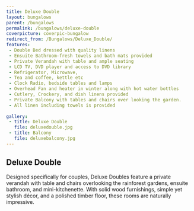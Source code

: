 ```yaml
---
title: Deluxe Double
layout: bungalows
parent: /bungalows
permalink: /bungalows/deluxe-double
coverpicture: coverpic-bungalow
redirect_from: /Bungalows/Deluxe_Double/
features:
 - Double Bed dressed with quality linens
 - Ensuite Bathroom—fresh towels and bath mats provided
 - Private Verandah with table and ample seating
 - LCD TV, DVD player and access to DVD library
 - Refrigerator, Microwave, 
 - Tea and coffee, kettle etc
 - Clock Radio, bedside tables and lamps
 - Overhead Fan and heater in winter along with hot water bottles
 - Cutlery, Crockery, and dish linens provided
 - Private Balcony with tables and chairs over looking the garden.
 - All linen including towels is provided
 
gallery:
 - title: Deluxe Double
   file: deluxedouble.jpg
 - title: Balcony
   file: deluxebalcony.jpg
---
```



## Deluxe Double
Designed specifically for couples, Deluxe Doubles feature a private verandah with table and chairs overlooking the rainforest gardens,
ensuite bathroom, and mini-kitchenette. With solid wood furnishings, simple yet stylish décor, and a polished timber floor,
these rooms are naturally impressive.